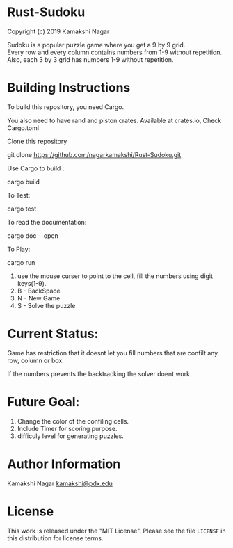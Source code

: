 # Rust-Sudoku

Copyright (c) 2019 Kamakshi Nagar

Sudoku is a popular puzzle game where you get a 9 by 9 grid.  
Every row and every column contains numbers from 1-9 without repetition.
Also, each 3 by 3 grid has numbers 1-9 without repetition.

# Building Instructions
To build this repository, you need Cargo.

You also need to have rand and piston crates. Available at crates.io, Check Cargo.toml

Clone this repository

git clone https://github.com/nagarkamakshi/Rust-Sudoku.git

Use Cargo to build :

cargo build

To Test:

cargo test

To read the documentation:

cargo doc --open

To Play:

cargo run

1. use the mouse curser to point to the cell, fill the numbers using digit keys(1-9).
2. B - BackSpace
3. N - New Game
4. S - Solve the puzzle


# Current Status:

Game has restriction that it doesnt let you fill numbers that are confilt any row, column or box.

If the numbers prevents the backtracking the solver doent work.

# Future Goal:

1. Change the color of the confiling cells.
2. Include Timer for scoring purpose.
3. difficuly level for generating puzzles.

# Author Information

Kamakshi Nagar 
kamakshi@pdx.edu

# License

This work is released under the "MIT License". Please see
the file `LICENSE` in this distribution for license terms.



